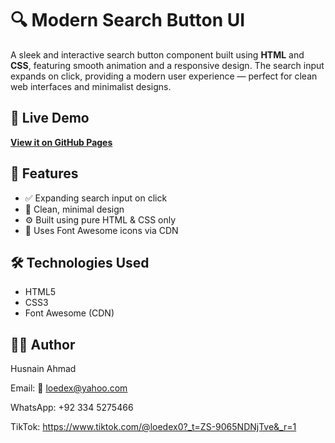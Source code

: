 # 🔍 Modern Search Button UI

A sleek and interactive search button component built using **HTML** and **CSS**, featuring smooth animation and a responsive design. The search input expands on click, providing a modern user experience — perfect for clean web interfaces and minimalist designs.


## 🚀 Live Demo

[**View it on GitHub Pages**](https://loedex.github.io/Modern-Search-Button/)  

## 🧾 Features

- ✅ Expanding search input on click
- 🎨 Clean, minimal design
- ⚙️ Built using pure HTML & CSS only
- 🔧 Uses Font Awesome icons via CDN


## 🛠️ Technologies Used

- HTML5
- CSS3
- Font Awesome (CDN)

## 🙋‍♂️ Author

Husnain Ahmad

Email: 📧 loedex@yahoo.com

WhatsApp:  +92 334 5275466

TikTok: https://www.tiktok.com/@loedex0?_t=ZS-9065NDNjTve&_r=1


